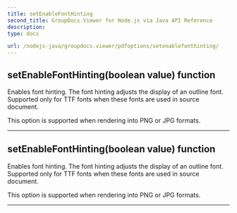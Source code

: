 ```yaml
---
title: setEnableFontHinting
second_title: GroupDocs.Viewer for Node.js via Java API Reference
description: 
type: docs

url: /nodejs-java/groupdocs.viewer/pdfoptions/setenablefonthinting/
---
```


## setEnableFontHinting(boolean value)  function

 Enables font hinting. The font hinting adjusts the display of an outline font.
 Supported only for TTF fonts when these fonts are used in source document.
 
 This option is supported when rendering into PNG or JPG formats.
 


---


## setEnableFontHinting(boolean value)  function

 Enables font hinting. The font hinting adjusts the display of an outline font.
 Supported only for TTF fonts when these fonts are used in source document.
 
 This option is supported when rendering into PNG or JPG formats.
 


---


